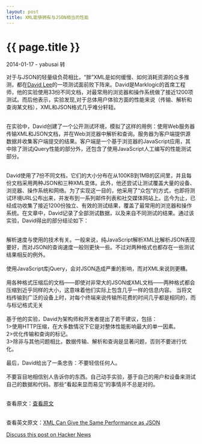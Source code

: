 ```yaml
---
layout: post
title: XML能够拥有与JSON相当的性能
---
```


{{ page.title }}
================

<p class="meta">2014-01-17 - yabusai 转</p>

对于与JSON的轻量级负荷相比，“胖”XML是如何缓慢、如何消耗资源的众多推测，都在<a href="http://www.meetup.com/sohmug/members/39938032/" target="_blank">David Lee</a>的一项测试面前败下阵来。David是Marklogic的首席工程师，他的实验使用33份不同文档，对最常用的浏览器和操作系统做了接近1200项测试。而后他表示，实验发现,对于总体用户体验方面的性能来说（传输、解析和查询某文档），XML和JSON格式几乎难分轩轾。<br /><br />

在实验中，David创建了一个公开测试环境，模拟了这样的用例：使用Web服务器传输XML和JSON文档，并在Web浏览器中解析和查询。服务器为客户端提供源数据并收集客户端提交的结果。客户端是一个基于浏览器的JavaScript应用，其中除了测试jQuery性能的部分外，还包含了使用JavaScript人工编写的性能测试部分。<br /><br />

David使用了7份不同文档，它们的大小分布在从100KB到1MB的区间里，并且每份文档采用两种JSON和三种XML变体。此外，他还尝试让测试覆盖大量的设备、浏览器、操作系统和网络。为了实现这一目的，他采用了“众包”的方式，也即将测试环境URL公布出来，并发布到一系列邮件列表和社交媒体网站上。迄今为止，已经成功收集了接近1200份独立、有效的测试结果，覆盖了最常用的浏览器和操作系统。在文章中，David记录了全部测试数据，以及来自不同测试的结果。通过该实验，David得出的部分结论如下：<br /><br />

解析速度与使用的技术有关。一般来说，纯JavaScript解析XML比解析JSON表现要好，而对JSON的查询速度一般则更快一些。不过对两种格式也都存在一些测试结果相反的例外。<br /><br />
使用JavaScript库jQuery，会对JSON造成严重的影响，而对XML来说则更糟。<br /><br />
用各种格式压缩后的文档——即使对非常大的JSON或XML文档——两种格式都会压缩到近乎同样的大小，这意味着他们实际上包含几乎一样的信息内容。
当将文档传输到广泛的设备上时，对每个终端来说传输所花费的时间几乎都是相同的，而与标记格式无关<br /><br />
基于他的实验，David为架构师和开发者提出了若干建议，包括：<br />
	1>使用HTTP压缩，在大多数情况下它是对整体性能影响最大的单一因素。<br />
	2>优化传输和查询的标记。<br />
	3>除非与其他问题相比，数据传输、解析和查询是显著问题，否则不要进行优化。<br /><br />
最后，David给出了一条忠告：不要轻信任何人。<br /><br />
不要盲目地相信别人告诉你的东西。自己动手实验，基于自己的用户和设备来测试自己的数据和代码。那些“看起来显而易见”的事情并不总是对的。

<br />查看原文：<a href="http://www.infoq.com/cn/news/2013/08/xml-json-performance" target="_blank">查看原文</a>

<br />查看英文原文：<a href="http://www.infoq.com/news/2013/08/xml-json-performance" target="_blank">XML Can Give the Same Performance as JSON</a>

[Discuss this post on Hacker News](http://news.ycombinator.com/item?id=3267432)
